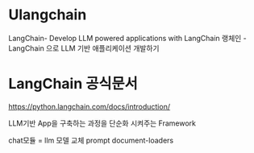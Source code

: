 # Ulangchain

LangChain- Develop LLM powered applications with LangChain
랭체인 - LangChain 으로 LLM 기반 애플리케이션 개발하기


# LangChain 공식문서
https://python.langchain.com/docs/introduction/

LLM기반 App을 구축하는 과정을 단순화 시켜주는 Framework 

chat모듈 = llm 모델 교체
prompt
document-loaders 
